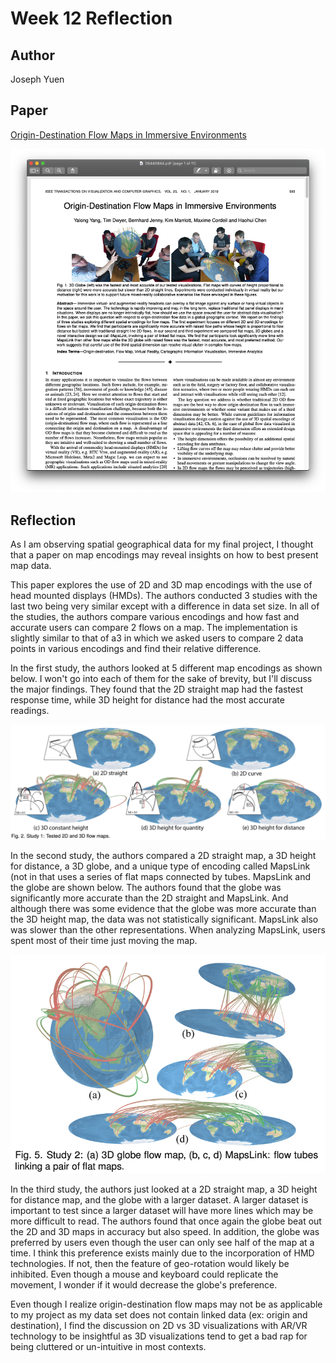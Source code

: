 Week 12 Reflection
===

Author
---
Joseph Yuen

Paper
---
[Origin-Destination Flow Maps in Immersive Environments](https://ieeexplore.ieee.org/stamp/stamp.jsp?arnumber=8440844&casa_token=IG0vhb5-oRcAAAAA:DFk0n7rqwHakI0CWtbz12AA93KzNHgQgdNvUY-Em0TCIeYLhGvfiB0-Erwwq0mj_rb1HgSGY6Q&tag=1)

![Paper](images/reflection12-1.png)

Reflection
---

As I am observing spatial geographical data for my final project, I thought that a paper on map encodings may reveal insights on how to best present map data. 

This paper explores the use of 2D and 3D map encodings with the use of head mounted displays (HMDs). The authors conducted 3 studies with the last two being very similar except with a difference in data set size. In all of the studies, the authors compare various encodings and how fast and accurate users can compare 2 flows on a map. The implementation is slightly similar to that of a3 in which we asked users to compare 2 data points in various encodings and find their relative difference.

In the first study, the authors looked at 5 different map encodings as shown below. I won't go into each of them for the sake of brevity, but I'll discuss the major findings. They found that the 2D straight map had the fastest response time, while 3D height for distance had the most accurate readings.

![Study 1 Encodings](images/reflection12-2.png)

In the second study, the authors compared a 2D straight map, a 3D height for distance, a 3D globe, and a unique type of encoding called MapsLink (not in that uses a series of flat maps connected by tubes. MapsLink and the globe are shown below. The authors found that the globe was significantly more accurate than the 2D straight and MapsLink. And although there was some evidence that the globe was more accurate than the 3D height map, the data was not statistically significant. MapsLink also was slower than the other representations. When analyzing MapsLink, users spent most of their time just moving the map. 

![Study 2 Encodings](images/reflection12-3.png)

In the third study, the authors just looked at a 2D straight map, a 3D height for distance map, and the globe with a larger dataset. A larger dataset is important to test since a larger dataset will have more lines which may be more difficult to read. The authors found that once again the globe beat out the 2D and 3D maps in accuracy but also speed. In addition, the globe was preferred by users even though the user can only see half of the map at a time. I think this preference exists mainly due to the incorporation of HMD technologies. If not, then the feature of geo-rotation would likely be inhibited. Even though a mouse and keyboard could replicate the movement, I wonder if it would decrease the globe's preference.

Even though I realize origin-destination flow maps may not be as applicable to my project as my data set does not contain linked data (ex: origin and destination), I find the discussion on 2D vs 3D visualizations with AR/VR technology to be insightful as 3D visualizations tend to get a bad rap for being cluttered or un-intuitive in most contexts.